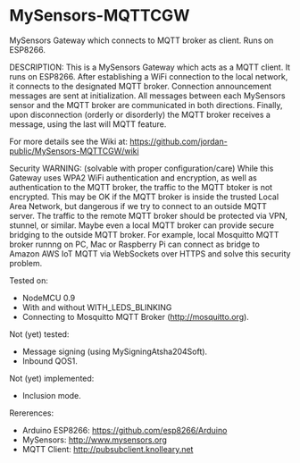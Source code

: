 # MySensors-MQTTCGW
MySensors Gateway which connects to MQTT broker as client.  Runs on ESP8266.

DESCRIPTION: 
This is a MySensors Gateway which acts as a MQTT client.  It runs on ESP8266.
After establishing a WiFi connection to the local network, it connects to
the designated MQTT broker.  Connection announcement messages are sent at 
initialization.  All messages between each MySensors sensor and the MQTT broker 
are communicated in both directions.  Finally, upon disconnection (orderly or
disorderly) the MQTT broker receives a message, using the last will MQTT
feature.  

For more details see the Wiki at: https://github.com/jordan-public/MySensors-MQTTCGW/wiki
 
Security WARNING: (solvable with proper configuration/care)
While this Gateway uses WPA2 WiFi authentication and encryption, as well as
authentication to the MQTT broker, the traffic to the MQTT btoker is not
encrypted.  This may be OK if the MQTT broker is inside the trusted Local
Area Network, but dangerous if we try to connect to an outside MQTT server.
The traffic to the remote MQTT broker should be protected via VPN, stunnel,
or similar.  Maybe even a local MQTT broker can provide secure bridging
to the outside MQTT broker.  For example, local Mosquitto MQTT broker runnng
on PC, Mac or Raspberry Pi can connect as bridge to Amazon AWS IoT MQTT via 
WebSockets over HTTPS and solve this security problem.

Tested on:
- NodeMCU 0.9
- With and without WITH_LEDS_BLINKING
- Connecting to Mosquitto MQTT Broker (http://mosquitto.org).  

Not (yet) tested:
- Message signing (using MySigningAtsha204Soft).
- Inbound QOS1.  

Not (yet) implemented:
- Inclusion mode.
 
Rererences:
- Arduino ESP8266: https://github.com/esp8266/Arduino
- MySensors: http://www.mysensors.org
- MQTT Client: http://pubsubclient.knolleary.net
